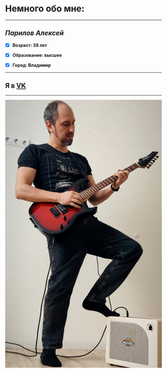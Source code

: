 # **Немного обо мне:** # 
***

 ## ***Парилов Алексей***

- [x] **Возраст: 38 лет**

- [x] **Образование: высшее**

- [x] **Город: Владимир**
***

 ## Я в [VK](https://vk.com/parilov_alexx) 
 ***
 ![мое фото](img/IMG_20230305_144225.jpg)